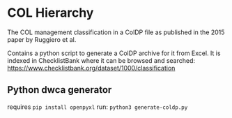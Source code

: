 # COL Hierarchy
The COL management classification in a ColDP file as published in the 2015 paper by Ruggiero et al.

Contains a python script to generate a ColDP archive for it from Excel.
It is indexed in ChecklistBank where it can be browsed and searched: 
https://www.checklistbank.org/dataset/1000/classification


## Python dwca generator
requires `pip install openpyxl`
run: `python3 generate-coldp.py`
